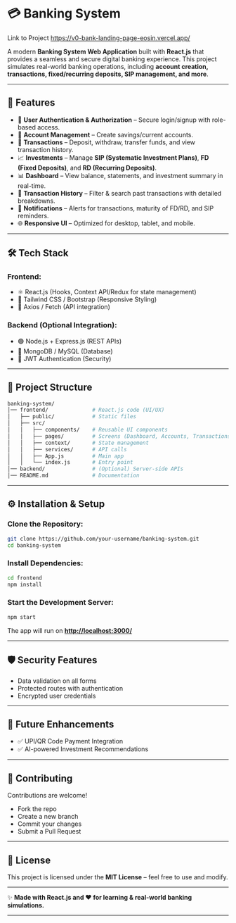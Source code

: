 # 💳 Banking System

Link to Project
https://v0-bank-landing-page-eosin.vercel.app/

A modern **Banking System Web Application** built with **React.js** that provides a seamless and secure digital banking experience.
This project simulates real-world banking operations, including **account creation, transactions, fixed/recurring deposits, SIP management, and more**.

---

## 🚀 Features

* 🔑 **User Authentication & Authorization** – Secure login/signup with role-based access.
* 🏦 **Account Management** – Create savings/current accounts.
* 💸 **Transactions** – Deposit, withdraw, transfer funds, and view transaction history.
* 📈 **Investments** – Manage **SIP (Systematic Investment Plans)**, **FD (Fixed Deposits)**, and **RD (Recurring Deposits)**.
* 📊 **Dashboard** – View balance, statements, and investment summary in real-time.
* 📅 **Transaction History** – Filter & search past transactions with detailed breakdowns.
* 🔔 **Notifications** – Alerts for transactions, maturity of FD/RD, and SIP reminders.
* 🌐 **Responsive UI** – Optimized for desktop, tablet, and mobile.

---

## 🛠️ Tech Stack

### Frontend:

* ⚛️ React.js (Hooks, Context API/Redux for state management)
* 🎨 Tailwind CSS / Bootstrap (Responsive Styling)
* 🔄 Axios / Fetch (API integration)

### Backend (Optional Integration):

* 🟢 Node.js + Express.js (REST APIs)
* 🍃 MongoDB / MySQL (Database)
* 🔐 JWT Authentication (Security)

---

## 📂 Project Structure

```bash
banking-system/
│── frontend/              # React.js code (UI/UX)
│   ├── public/            # Static files
│   ├── src/
│   │   ├── components/    # Reusable UI components
│   │   ├── pages/         # Screens (Dashboard, Accounts, Transactions, etc.)
│   │   ├── context/       # State management
│   │   ├── services/      # API calls
│   │   ├── App.js         # Main app
│   │   └── index.js       # Entry point
│── backend/               # (Optional) Server-side APIs
│── README.md              # Documentation
```

---

## ⚙️ Installation & Setup

### Clone the Repository:

```bash
git clone https://github.com/your-username/banking-system.git
cd banking-system
```

### Install Dependencies:

```bash
cd frontend
npm install
```

### Start the Development Server:

```bash
npm start
```

The app will run on **[http://localhost:3000/](http://localhost:3000/)**

---


## 🛡️ Security Features

* Data validation on all forms
* Protected routes with authentication
* Encrypted user credentials

---

## 🔮 Future Enhancements

* ✅ UPI/QR Code Payment Integration
* ✅ AI-powered Investment Recommendations

---

## 🤝 Contributing

Contributions are welcome!

* Fork the repo
* Create a new branch 
* Commit your changes
* Submit a Pull Request

---

## 📜 License

This project is licensed under the **MIT License** – feel free to use and modify.

---

✨ **Made with React.js and ❤️ for learning & real-world banking simulations.**

---


